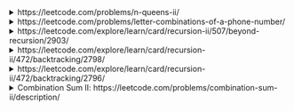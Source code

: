 <details>
<summary>https://leetcode.com/problems/n-queens-ii/</summary>
    
The n-queens puzzle is the problem of placing n queens on an n x n chessboard such that no two queens attack each other.

Given an integer n, return the number of distinct solutions to the n-queens puzzle.
```cs
public int TotalNQueens(int n) {
    if (n == 1) 
        return 1; 
    else if (n == 2 || n == 3)
        return 0;
    return BackTrack(0, new HashSet<int>(), new HashSet<int>(), new HashSet<int>(), n);
}

int BackTrack(int row, HashSet<int> cols,  HashSet<int> diag1, HashSet<int> diag2, int n) {
    if (row == n)
        return 1;
    int sum =0; 
    for (var j = 0; j< n; j++) {
        var dResult1 = row - j; 
        var dResult2 = row + j;
        if (!cols.Contains(j) && !diag1.Contains(dResult1) && !diag2.Contains(dResult2)) {
            cols.Add(j);
            diag1.Add(dResult1);
            diag2.Add(dResult2);                
            sum += BackTrack(row + 1, cols, diag1, diag2, n);                
            cols.Remove(j);
            diag1.Remove(dResult1);
            diag2.Remove(dResult2);                
        }
    }
    return sum;
}
```
  
  
</details>
    
<details>
<summary>https://leetcode.com/problems/letter-combinations-of-a-phone-number/</summary>
    
Given a string containing digits from 2-9 inclusive, return all possible letter combinations that the number could represent. Return the answer in any order.

A mapping of digits to letters (just like on the telephone buttons) is given below. Note that 1 does not map to any letters.
    
<img alt="" src="https://assets.leetcode.com/uploads/2022/03/15/1200px-telephone-keypad2svg.png" style="width: 300px; height: 243px;">

```cs
Dictionary<char, string> dic;    
    public IList<string> LetterCombinations(string digits) {
        if (digits == null || digits == "") {
            return new List<string>();
        }        
        dic = new Dictionary<char, string>();        
        dic.Add('2',"abc");
        dic.Add('3',"def");
        dic.Add('4',"ghi");
        dic.Add('5',"jkl");
        dic.Add('6',"mno");
        dic.Add('7',"pqrs");
        dic.Add('8',"tuv");
        dic.Add('9',"wxyz");
        return Recursive(digits);   
    }
                
    IList<string> Recursive(string digit) {        
        if (digit == "") {
            return null;
        }
        var fistChar = digit[0];        
        var returnList = new List<string>();         
        var list = Recursive(digit.Substring(1));         
        foreach (var chr in dic[fistChar]) {
            if (list != null) {
                foreach (var str in list) 
                    returnList.Add(chr + str);
            }
            else 
                returnList.Add(chr.ToString());
        }         
        return returnList; 
    }
```
  
  
</details>    

    
<details>
<summary>https://leetcode.com/explore/learn/card/recursion-ii/507/beyond-recursion/2903/</summary>
    
Given an array nums of distinct integers, return all the possible permutations. You can return the answer in any order.

```cs
List<IList<int>> answers; 
public IList<IList<int>> Permute(int[] nums) {
    answers = new List<IList<int>>(); 
    var list = nums.ToList();
    var currList = new List<int>(); 
    Recur(currList, list);
    return answers;
}

void Recur(List<int> currList, List<int> remains) {
    if (remains.Count == 0) {     
        answers.Add(new List<int>(currList));
    }
    var size = remains.Count; 
    for (int i=0; i< size; i++) {
        var x = remains[i]; 
        currList.Add(x);
        remains.RemoveAt(i); 
        Recur(currList, remains);
        remains.Insert(i, x);   
        currList.RemoveAt(currList.Count -1);  
    }
}   
```
  
  
</details>
    
    
<details>
<summary>https://leetcode.com/explore/learn/card/recursion-ii/472/backtracking/2798/</summary>
    
Given two integers n and k, return all possible combinations of k numbers chosen from the range [1, n].

You may return the answer in any order.
```cs
int n; 
int k; 
IList<IList<int>> ans; 
IList<int> curr; 

public IList<IList<int>> Combine(int n, int k) {
    this.n = n; 
    this.k = k;
    ans = new List<IList<int>>();
    curr = new List<int>();        
    Generate(k, 0);        
    return ans;
}

void Generate(int k, int index) {
    if (k == 0) {
        var cloned = new List<int>(curr);
        ans.Add(cloned);            
        return;
    }

    for (int i=index + 1; i<=n; i++) {            
        curr.Add(i);
        Generate(k - 1, i);
        curr.RemoveAt(curr.Count -1);
    }        
}
```
  
  
</details>




<details>
<summary>https://leetcode.com/explore/learn/card/recursion-ii/472/backtracking/2796/</summary>
    
Write a program to solve a Sudoku puzzle by filling the empty cells.

```cs
char[][] board; 
List<(int,int)> pairs; //Missing positions need to be filled. 
public void SolveSudoku(char[][] board) {
    this.board = board; 
    //rows[i] to store items can be filled in rows[i]
    //cols[i] to store items can be filled in cols[i]
    Dictionary<int, HashSet<int>> rows = new Dictionary<int, HashSet<int>>();
    Dictionary<int, HashSet<int>> cols = new Dictionary<int, HashSet<int>>();
    Dictionary<int, HashSet<int>> squares = new Dictionary<int, HashSet<int>>();
    pairs = new List<(int,int)>();
    //Setup 
    for(int i=0; i< 9; i++)  {
        rows.Add(i, new HashSet<int>());
        cols.Add(i, new HashSet<int>());
        squares.Add(i, new HashSet<int>());            
        for (int j=0; j< 9; j++) {
            rows[i].Add(j + 1);
            cols[i].Add(j + 1);
            squares[i].Add(j + 1);
            if (board[i][j] == '.') {
                pairs.Add((i, j));
            }
        }            
        for (int j=0; j< 9; j++) {
            rows[i].Remove(board[i][j] - '0');
            cols[i].Remove(board[j][i] - '0');
        }
        var _row = i / 3; //0, 1, 2 --> 0. 3, 4, 5 --> 1, ..
        var _col = i % 3;             
        for (int k= _row * 3; k < (_row + 1) * 3; k++) {
            for (int l= _col * 3; l < (_col + 1) * 3; l++) {
                squares[i].Remove(board[k][l] - '0');
            }
        }
    }
    var clonedBoard = new char[9][]; 
    for (int i=0; i<9; i++) {
        clonedBoard[i] = new char[9]; 
        for (int j=0; j<9; j++) { 
            clonedBoard[i][j] = board[i][j];
        }            
    }        
    Fill(rows, cols, squares, clonedBoard);
}

void Fill(Dictionary<int, HashSet<int>> rows, 
          Dictionary<int, HashSet<int>> cols, 
          Dictionary<int, HashSet<int>> squares, 
          char[][] board) {
    if (pairs.Count == 0) {  
        for (int i=0; i<9; i++) {
            for (int j=0; j<9; j++) {
                this.board[i][j] = board[i][j];
            }
        }            
        return; 
    }        
    var pair = pairs[0]; //Get 1 pair at top
    int row = pair.Item1, col = pair.Item2; 
    var clonedItems = new HashSet<int>(rows[row]);        
    foreach(var item in clonedItems) {
        //Try to remove
        var square_index = (row / 3) * 3 + (col / 3); 
        if (cols[col].Contains(item) && squares[square_index].Contains(item)) {
            pairs.RemoveAt(0);
            rows[row].Remove(item);
            cols[col].Remove(item);
            squares[square_index].Remove(item);
            board[row][col] = (char)(item + '0');
            Fill(rows, cols, squares, board);
            board[row][col] = '.';
            squares[square_index].Add(item);
            cols[col].Add(item);
            rows[row].Add(item);
            pairs.Insert(0, pair);
        }
    }
}
```
  
  
</details>
    
 
<details>
    <summary>Combination Sum II: https://leetcode.com/problems/combination-sum-ii/description/ </summary>
    
```cs
public class Solution {
    int[] candidates; 
    List<IList<int>> ans; 
    int target;
    public IList<IList<int>> CombinationSum2(int[] candidates, int target) {        
        this.candidates = candidates; 
        this.target = target;
        Array.Sort(candidates);
        ans = new List<IList<int>>(); 
        BuildList(0, 0, new List<int>()); 
        return ans;
    }
    void BuildList(int curIdex, int curTotal, List<int> list) {        
         if (curTotal == target ) {             
             ans.Add(new List<int>(list));
             return;
         }
         for (int i = curIdex; i< candidates.Length; i++) {
             if ((i == curIdex || candidates[i] > candidates[i - 1]) //Reduce repeat by taking 1 numbers if there are many numbers the same values
                                                                    //For example: 1 1 2 5 5, target = 8: 2nd [1] and 2nd [5] will not be jumped in 
                    && curTotal + candidates[i] <= target) {
                list.Add(candidates[i]);
                BuildList(i + 1, curTotal + candidates[i], list);
                list.RemoveAt(list.Count - 1);
             }
         }        
    } 
}
```
</details>
